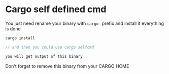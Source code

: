 # Cargo self defined cmd

You just need rename your binary with `cargo-` prefix and install it everything is done

```rust
cargo install 

// and then you could use cargo selfcmd 

you will get output of this binary 
```

Don't forget to remove this binary from your CARGO HOME
